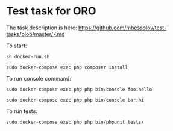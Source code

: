 # Test task for ORO

The task description is here:
https://github.com/mbessolov/test-tasks/blob/master/7.md


To start:

```
sh docker-run.sh

sudo docker-compose exec php composer install
```
To run console command:
```
sudo docker-compose exec php php bin/console foo:hello

sudo docker-compose exec php php bin/console bar:hi
```

To run tests:
```
sudo docker-compose exec php php bin/phpunit tests/
```

